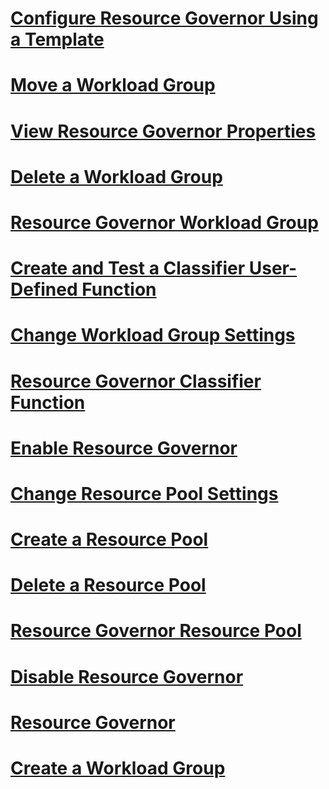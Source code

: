 # [Configure Resource Governor Using a Template](configure-resource-governor-using-a-template.md)
# [Move a Workload Group](move-a-workload-group.md)
# [View Resource Governor Properties](view-resource-governor-properties.md)
# [Delete a Workload Group](delete-a-workload-group.md)
# [Resource Governor Workload Group](resource-governor-workload-group.md)
# [Create and Test a Classifier User-Defined Function](create-and-test-a-classifier-user-defined-function.md)
# [Change Workload Group Settings](change-workload-group-settings.md)
# [Resource Governor Classifier Function](resource-governor-classifier-function.md)
# [Enable Resource Governor](enable-resource-governor.md)
# [Change Resource Pool Settings](change-resource-pool-settings.md)
# [Create a Resource Pool](create-a-resource-pool.md)
# [Delete a Resource Pool](delete-a-resource-pool.md)
# [Resource Governor Resource Pool](resource-governor-resource-pool.md)
# [Disable Resource Governor](disable-resource-governor.md)
# [Resource Governor](resource-governor.md)
# [Create a Workload Group](create-a-workload-group.md)
